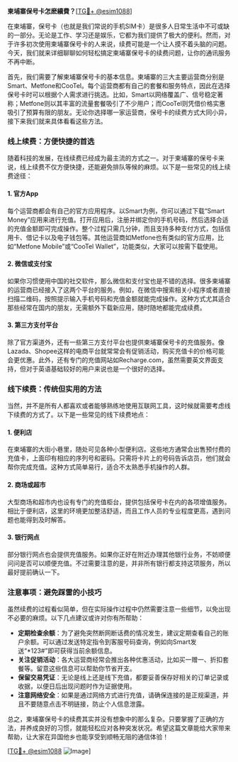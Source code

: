 **柬埔寨保号卡怎麽續費？**[[TG💪+ @esim1088](https://t.me/s/esim1088)]

在柬埔寨，保号卡（也就是我们常说的手机SIM卡）是很多人日常生活中不可或缺的一部分。无论是工作、学习还是娱乐，它都为我们提供了极大的便利。然而，对于许多初次使用柬埔寨保号卡的人来说，续费可能是一个让人摸不着头脑的问题。今天，我们就来详细聊聊如何轻松搞定柬埔寨保号卡的续费问题，让你的通讯服务不再中断。

首先，我们需要了解柬埔寨保号卡的基本信息。柬埔寨的三大主要运营商分别是Smart、Metfone和CooTel。每个运营商都有自己的套餐和服务特点，因此在选择保号卡时可以根据个人需求进行挑选。比如，Smart以网络覆盖广、信号稳定著称；Metfone则以其丰富的流量套餐吸引了不少用户；而CooTel则凭借价格实惠吸引了预算有限的朋友。无论你选择哪一家运营商，保号卡的续费方式大同小异，接下来我们就来具体看看这些方法。

### 线上续费：方便快捷的首选

随着科技的发展，在线续费已经成为最主流的方式之一。对于柬埔寨的保号卡来说，线上续费不仅方便快捷，还能避免排队等候的麻烦。以下是一些常见的线上续费途径：

#### 1. 官方App
每个运营商都会有自己的官方应用程序。以Smart为例，你可以通过下载“Smart Money”应用来进行充值。打开应用后，注册并绑定你的手机号码，然后选择合适的充值金额即可完成操作。整个过程只需几分钟，而且支持多种支付方式，包括信用卡、借记卡以及电子钱包等。其他运营商如Metfone也有类似的官方应用，比如“Metfone Mobile”或“CooTel Wallet”，功能类似，大家可以按需下载使用。

#### 2. 微信或支付宝
如果你习惯使用中国的社交软件，那么微信和支付宝也是不错的选择。很多柬埔寨的运营商已经接入了这两个平台的服务。例如，在微信中搜索相关小程序或者直接扫描二维码，按照提示输入手机号码和充值金额就能完成操作。这种方式尤其适合那些经常在国内的朋友，无需额外下载新应用，随时随地都能完成续费。

#### 3. 第三方支付平台
除了官方渠道外，还有一些第三方支付平台也提供柬埔寨保号卡的充值服务。像Lazada、Shopee这样的电商平台就常常会有促销活动，购买充值卡的价格可能会更优惠。此外，还有专门的充值网站如Recharge.com，虽然需要英文界面支持，但对于英语基础较好的用户来说也是一个很好的选择。

### 线下续费：传统但实用的方法

当然，并不是所有人都喜欢或者能够熟练地使用互联网工具，这时候就需要考虑线下续费的方式了。以下是一些常见的线下续费地点：

#### 1. 便利店
在柬埔寨的大街小巷里，随处可见各种小型便利店。这些地方通常会出售预付费的充值卡，上面印有相应的序列号和密码。只需将卡片上的号码告诉店员，他们就会帮你完成充值。这种方式简单易行，适合不太熟悉手机操作的人群。

#### 2. 商场或超市
大型商场和超市内也设有专门的充值柜台，提供包括保号卡在内的各项增值服务。相比于便利店，这里的环境更加整洁舒适，而且工作人员的专业程度更高，遇到问题也能得到及时解答。

#### 3. 银行网点
部分银行网点也会提供充值服务。如果你正好在附近办理其他银行业务，不妨顺便问问是否可以顺便充值。不过需要注意的是，并非所有银行都支持这项服务，所以最好提前确认一下。

### 注意事项：避免踩雷的小技巧

虽然续费的过程看似简单，但在实际操作过程中仍然需要注意一些细节，以免出现不必要的麻烦。以下几点建议或许对你有所帮助：

- **定期检查余额**：为了避免突然断网断话费的情况发生，建议定期查看自己的账户余额。可以通过发送特定指令到客服号码查询，例如向Smart发送“*123#”即可获得当前余额信息。
- **关注促销活动**：各大运营商经常会推出各种优惠活动，比如买一赠一、折扣套餐等。留意这些信息可以帮助你节省开支。
- **保留交易凭证**：无论是线上还是线下充值，都要妥善保存好相关的订单记录或收据，以便日后出现问题时作为证据使用。
- **注意网络安全**：如果是通过网络方式进行充值，请确保连接的是正规渠道，并且不要随意点击不明链接，防止个人信息泄露。

总之，柬埔寨保号卡的续费其实并没有想象中的那么复杂。只要掌握了正确的方法，并养成良好的习惯，就能轻松应对各种突发状况。希望这篇文章能给大家带来帮助，让大家在异国他乡也能享受到顺畅无阻的通信体验！

[[TG💪+ @esim1088](https://t.me/s/esim1088) ![Image](https://i.postimg.cc/4NQfJmqS/Snipaste-2025-05-13-00-14-12.png)]